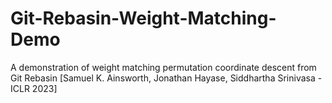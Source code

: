 # Git-Rebasin-Weight-Matching-Demo
A demonstration of weight matching permutation coordinate descent from Git Rebasin [Samuel K. Ainsworth, Jonathan Hayase, Siddhartha Srinivasa - ICLR 2023]
